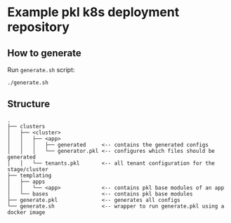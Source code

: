 # Example pkl k8s deployment repository

## How to generate

Run `generate.sh` script:

```shell
./generate.sh
```

## Structure

```
.
├── clusters
│   ├── <cluster>
│   │   ├── <app>
│   │   │   ├── generated     <-- contains the generated configs
│   │   │   └── generator.pkl <-- configures which files should be generated
│   │   └── tenants.pkl       <-- all tenant configuration for the stage/cluster
├── templating
│   ├── apps
│   │   └── <app>             <-- contains pkl base modules of an app
│   └── bases                 <-- contains pkl base modules
├── generate.pkl              <-- generates all configs
└── generate.sh               <-- wrapper to run generate.pkl using a docker image
```
